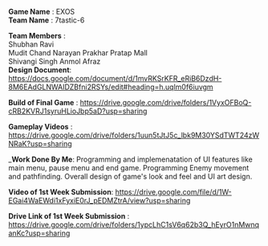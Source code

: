 **Game Name** : EXOS  
**Team Name**       :        7tastic-6

**Team Members**   :        
Shubhan Ravi  
Mudit Chand Narayan
Prakhar Pratap Mall  
Shivangi Singh
Anmol 
Afraz  
**Design Document**: https://docs.google.com/document/d/1mvRKSrKFR_eRiB6DzdH-8M6EAdGLNWAIDZBfni2RSYs/edit#heading=h.uqlm0f6iuvgm

**Build of Final Game** : https://drive.google.com/drive/folders/1VyxOFBoQ-cRB2KVRJ1syruHLioJbp5aD?usp=sharing

**Gameplay Videos** : https://drive.google.com/drive/folders/1uun5tJtJ5c_lbk9M30YSdTWT24zWNRaK?usp=sharing

_**Work Done By Me**: Programming and implemenatation of UI features like main menu, pause menu and end game. Programming Enemy movement and pathfinding. Overall design of game's look and feel and UI art design.

**Video of 1st Week Submission**: https://drive.google.com/file/d/1W-EGai4WaEWdi1xFyxiE0rJ_pEDMZtrA/view?usp=sharing

**Drive Link of 1st Week Submission** : https://drive.google.com/drive/folders/1ypcLhC1sV6q62b3Q_hEyrO1nMwnqanKc?usp=sharing
